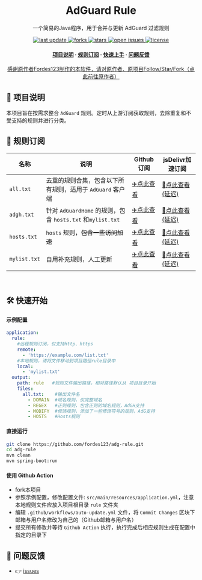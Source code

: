 <div align="center">
<h1>AdGuard Rule</h1>
  <p>
    一个简易的Java程序，用于合并与更新 AdGuard 过滤规则
  </p>
<!-- Badges -->
<p>
  <a href="https://github.com/LuoXingchen935/adg-rule">
    <img src="https://img.shields.io/github/last-commit/LuoXingchen935/adg-rule?style=flat-square" alt="last update" />
  </a>
  <a href="https://github.com/LuoXingchen935/adg-rule">
    <img src="https://img.shields.io/github/forks/LuoXingchen935/adg-rule?style=flat-square" alt="forks" />
  </a>
  <a href="https://github.com/LuoXingchen935/adg-rule">
    <img src="https://img.shields.io/github/stars/LuoXingchen935/adg-rule?style=flat-square" alt="stars" />
  </a>
  <a href="https://github.com/LuoXingchen935/adg-rule/issues/">
    <img src="https://img.shields.io/github/issues/LuoXingchen935/adg-rule?style=flat-square" alt="open issues" />
  </a>
  <a href="https://github.com/LuoXingchen935/adg-rule">
    <img src="https://img.shields.io/github/license/LuoXingchen935/adg-rule?style=flat-square" alt="license" />
  </a>
</p>

<h4>
    <a href="#a">项目说明</a>
  <span> · </span>
    <a href="#b">规则订阅</a>
  <span> · </span>
    <a href="#c">快速上手</a>
  <span> · </span>
    <a href="#d">问题反馈</a>
  </h4>
</div>

<p align="center">
    <a href="https://github.com/fordes123/adg-rule">感谢原作者Fordes123制作的本软件，请对原作者、原项目Follow/Star/Fork（点此前往原作者）</a>

<!---
 <p align="center">
    <a href="/README_en.md">English </a>
    ·
    <a href="https://github.com/fordes123/adg-rule">简体中文</a>
</p>
-->
<br />

<h2 id="a">📔 项目说明</h2>

本项目旨在按需求整合 `AdGuard` 规则。定时从上游订阅获取规则，去除重复和不受支持的规则并进行分类。

<h2 id="b">🎯 规则订阅</h2>

| 名称           | 说明                                                | Github订阅                                                                              | jsDelivr加速订阅                                                                        |
|--------------|---------------------------------------------------|---------------------------------------------------------------------------------------|-------------------------------------------------------------------------------------|
| `all.txt`    | 去重的规则合集，包含以下所有规则，适用于 `AdGuard` 客户端                | [✈️点此查看](https://raw.githubusercontent.com/LuoXingchen935/adg-rule/mine-use/rule/all.txt)      | [🚀点此查看(延迟)](https://cdn.jsdelivr.net/gh/LuoXingchen935/adg-rule/rule/all.txt)   |
| `adgh.txt`   | 针对 `AdGuardHome` 的规则，包含 `hosts.txt` 和`mylist.txt` | [✈️点此查看](https://raw.githubusercontent.com/LuoXingchen935/adg-rule/mine-use/rule/adgh.txt)   | [🚀点此查看(延迟)](https://cdn.jsdelivr.net/gh/LuoXingchen935/adg-rule/rule/adgh.txt)   |
| `hosts.txt`  | `hosts` 规则，~~包含一些访问加速~~                           | [✈️点此查看](https://raw.githubusercontent.com/LuoXingchen935/adg-rule/mine-use/rule/hosts.txt)  | [🚀点此查看(延迟)](https://cdn.jsdelivr.net/gh/LuoXingchen935/adg-rule/rule/hosts.txt)  |
| `mylist.txt` | 自用补充规则，人工更新                                       | [✈️点此查看](https://raw.githubusercontent.com/LuoXingchen935/adg-rule/mine-use/rule/mylist.txt) | [🚀点此查看(延迟)](https://cdn.jsdelivr.net/gh/LuoXingchen935/adg-rule/rule/mylist.txt) |

<br/>
<h2 id="c">🛠️ 快速开始</h2>

#### 示例配置

```yaml
application:
  rule:       
    #远程规则订阅，仅支持http、https
    remote:
      - 'https://example.com/list.txt'
    #本地规则，请将文件移动到项目路径rule目录中
    local: 
      - 'mylist.txt'
  output:
    path: rule   #规则文件输出路径，相对路径默认从 项目目录开始
    files:
      all.txt:    #输出文件名
        - DOMAIN  #域名规则，仅完整域名
        - REGEX   #正则规则，包含正则的域名规则，AdGH支持
        - MODIFY  #修饰规则，添加了一些修饰符号的规则，AdG支持
        - HOSTS   #Hosts规则
```

#### 直接运行

```bash
git clone https://github.com/fordes123/adg-rule.git
cd adg-rule
mvn clean
mvn spring-boot:run
```

#### 使用 Github Action

- fork本项目
- 参照示例配置，修改配置文件: `src/main/resources/application.yml`，注意本地规则文件应放入项目根目录 `rule` 文件夹
- 编辑 `.github/workflows/auto-update.yml` 文件，将 `Commit Changes` 区块下邮箱与用户名修改为自己的（Github邮箱与用户名）
- 提交所有修改并等待 `Github Action` 执行，执行完成后相应规则生成在配置中指定的目录下

<h2 id="d">💬 问题反馈</h2>

- 👉 [issues](https://github.com/LuoXingchen935/adg-rule/issues)
